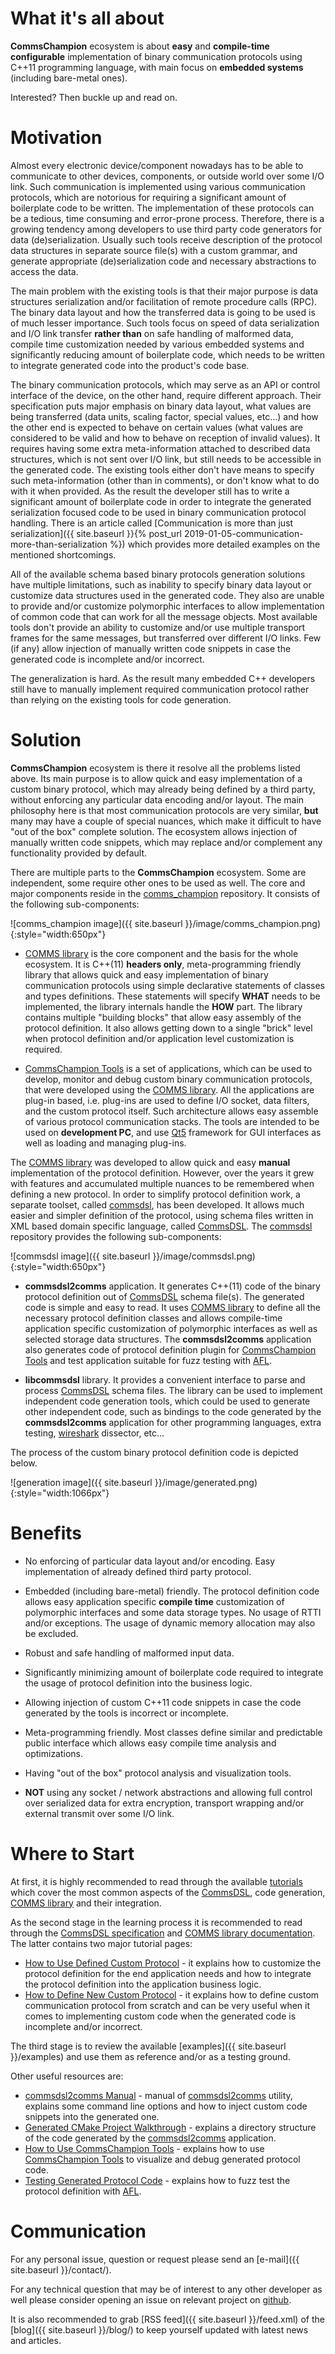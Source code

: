 # What it's all about
**CommsChampion** ecosystem is about **easy** and **compile-time configurable** implementation 
of binary communication protocols using C++11 programming language, 
with main focus on **embedded systems** (including bare-metal ones). 

Interested? Then buckle up and read on.

# Motivation
Almost every electronic device/component nowadays has to be able to communicate
to other devices, components, or outside world over some I/O link. Such communication
is implemented using various communication protocols, which are notorious for
requiring a significant amount of boilerplate code to be written. The implementation of
these protocols can be a tedious, time consuming and error-prone process.
Therefore, there is a growing tendency among developers to use third party code 
generators for data (de)serialization. Usually such tools receive description
of the protocol data structures in separate source file(s) with a custom grammar, 
and generate appropriate (de)serialization code and necessary abstractions to 
access the data. 

The main problem with the existing tools is that their major purpose
is data structures serialization and/or facilitation of remote procedure calls (RPC).
The binary data layout and how the transferred data is going to be used is of much
lesser importance. Such tools focus on speed of data serialization and I/O link transfer
**rather than** on safe handling of malformed data, compile time customization 
needed by various embedded systems and significantly reducing amount
of boilerplate code, which needs to be written to integrate generated
code into the product's code base. 

The binary communication protocols, which may serve as
an API or control interface of the device, on the other hand, require different approach.
Their specification puts major emphasis on binary data layout, what values are
being transferred (data units, scaling factor, special values, etc...) 
and how the other end is expected 
to behave on certain values (what values are considered to be valid and how to
behave on reception of invalid values). It requires having some extra meta-information
attached to described data structures, which is not sent over I/O link, but 
still needs to be accessible in the generated code. 
The existing tools either don't have means
to specify such meta-information (other than in comments), or don't know what to
do with it when provided. As the result the developer still has to write a 
significant amount of boilerplate code in order to integrate the generated 
serialization focused code to be used in binary communication protocol handling.
There is an article called 
[Communication is more than just serialization]({{ site.baseurl }}{% post_url 2019-01-05-communication-more-than-serialization %}) which provides more detailed examples on the mentioned
shortcomings.

All of the available schema based binary protocols generation solutions 
have multiple limitations,
such as inability to specify binary data layout or customize data structures 
used in the generated code. They also are unable to provide and/or customize
polymorphic interfaces to allow implementation of common
code that can work for all the message objects. Most available tools don't provide an
ability to customize and/or use multiple transport frames for the same messages,
but transferred over different I/O links. Few (if any) allow injection of
manually written code snippets in case the generated code is incomplete and/or
incorrect.

The generalization is hard. As the result many embedded C++ developers still have 
to manually implement required communication protocol 
rather than relying on the existing tools for code generation.

# Solution
**CommsChampion** ecosystem is there it resolve all the problems listed above. 
Its main purpose is to allow quick and easy implementation of a custom binary
protocol, which may already being defined by a third party, without enforcing
any particular data encoding and/or layout. The main philosophy here is that
most communication protocols are very similar, **but** many may have a couple
of special nuances, which make it difficult to have "out of the box" complete
solution. The ecosystem allows injection of manually written code snippets, which
may replace and/or complement any functionality provided by default. 

There are multiple parts to the **CommsChampion** ecosystem. 
Some are independent, some require other ones to be used as well.
The core and major components reside in the 
[comms_champion](https://github.com/arobenko/comms_champion) repository.
It consists of the following sub-components:

![comms_champion image]({{ site.baseurl }}/image/comms_champion.png){:style="width:650px"}

- [COMMS library](https://github.com/arobenko/comms_champion#comms-library)
is the core component and the basis for the whole ecosystem. It is C++(11) **headers only**,
meta-programming friendly 
library that allows quick and easy implementation of binary communication protocols
using simple declarative statements of classes and types definitions.
These statements will specify **WHAT** needs to be implemented, 
the library internals handle the **HOW** part. The library contains multiple
"building blocks" that allow easy assembly of the protocol definition. It also
allows getting down to a single "brick" level when protocol definition and/or application
level customization is required.

- [CommsChampion Tools](https://github.com/arobenko/comms_champion#commschampion-tools)
is a set of applications, which can be used to 
develop, monitor and debug custom binary communication protocols, that were
developed using the [COMMS library](https://github.com/arobenko/comms_champion#comms-library).
All the applications are plug-in based, i.e. plug-ins are used to define 
I/O socket, data filters, and the custom protocol itself. Such architecture allows
easy assemble of various protocol communication stacks. The tools are intended
to be used on **development PC**, and use [Qt5](http://www.qt.io/) framework 
for GUI interfaces as well as loading and managing plug-ins.

The [COMMS library](https://github.com/arobenko/comms_champion#comms-library) was
developed to allow quick and easy **manual** implementation of the protocol definition.
However, over the years it 
grew with features and accumulated multiple nuances to be remembered when defining 
a new protocol. In order to simplify protocol definition work, a separate toolset, called 
[commsdsl](https://github.com/arobenko/commsdsl), 
has been developed. It allows much easier and simpler definition of the protocol, 
using schema files written in XML based domain specific language, called 
[CommsDSL](https://github.com/arobenko/CommsDSL-Specification). The
[commsdsl](https://github.com/arobenko/commsdsl) repository provides the following
sub-components:

![commsdsl image]({{ site.baseurl }}/image/commsdsl.png){:style="width:650px"}

- **commsdsl2comms** application. It generates C++(11) code of the binary protocol 
definition out of [CommsDSL](https://github.com/arobenko/CommsDSL-Specification) 
schema file(s). The generated code is simple and easy to read. 
It uses [COMMS library](https://github.com/arobenko/comms_champion#comms-library)
to define all the necessary protocol definition classes and allows compile-time
application specific customization of polymorphic interfaces as well as selected
storage data structures. The **commsdsl2comms**
application also generates code of protocol definition plugin for
[CommsChampion Tools](https://github.com/arobenko/comms_champion#commschampion-tools)
and test application suitable for fuzz testing with [AFL](http://lcamtuf.coredump.cx/afl/).

- **libcommsdsl** library. It provides a convenient interface to parse and
process [CommsDSL](https://github.com/arobenko/CommsDSL-Specification) schema
files. The library can be used to implement independent code generation tools,
which could be used to generate other independent code, such as bindings to the
code generated by the **commsdsl2comms** application for other programming
languages, extra testing, [wireshark](https://www.wireshark.org/) dissector, etc...

The process of the custom binary protocol definition code is depicted below.

![generation image]({{ site.baseurl }}/image/generated.png){:style="width:1066px"}

# Benefits

- No enforcing of particular data layout and/or encoding. Easy implementation of 
already defined third party protocol.

- Embedded (including bare-metal) friendly. The protocol definition code 
allows easy application specific **compile time** customization of polymorphic
interfaces and some data storage types. No usage of RTTI and/or exceptions. 
The usage of dynamic memory allocation may also be excluded.

- Robust and safe handling of malformed input data.

- Significantly minimizing amount of boilerplate code required to integrate the
usage of protocol definition into the business logic.

- Allowing injection of custom C++11 code snippets in case the code generated by the tools 
is incorrect or incomplete.

- Meta-programming friendly. Most classes define similar and predictable
public interface which allows easy compile time analysis and optimizations.

- Having "out of the box" protocol analysis and visualization tools.

- **NOT** using any socket / network abstractions and allowing full control
over serialized data for extra encryption, transport wrapping and/or external transmit over
some I/O link.

# Where to Start
At first, it is highly recommended to read through the 
available [tutorials](https://github.com/arobenko/cc_tutorial) which cover the most common 
aspects of the [CommsDSL](https://github.com/arobenko/CommsDSL-Specification), code generation,
[COMMS library](https://github.com/arobenko/comms_champion#comms-library) and their 
integration.

As the second stage in the learning process it is recommended to read through the 
[CommsDSL specification](https://arobenko.github.io/commsdsl_spec/) and 
[COMMS library documentation](https://arobenko.github.io/comms_doc).
The latter contains two major tutorial pages: 
- [How to Use Defined Custom Protocol](https://arobenko.github.io/comms_doc/page_use_prot.html) - 
  it explains how to customize the protocol definition for the end application needs and 
  how to integrate the protocol definition into the 
  application business logic.
- [How to Define New Custom Protocol](https://arobenko.github.io/comms_doc/page_define_prot.html) - 
  it explains how to define custom communication protocol
  from scratch and can be very useful when it comes to implementing custom code when the generated
  code is incomplete and/or incorrect.
  
The third stage is to review the available [examples]({{ site.baseurl }}/examples) and use 
them as reference and/or as a testing ground.

Other useful resources are:
- [commsdsl2comms Manual](https://github.com/arobenko/commsdsl/blob/master/doc/Manual_commsdsl2comms.md) - manual 
  of [commsdsl2comms](https://github.com/arobenko/commsdsl) utility, explains some command line 
  options and how to inject custom code snippets into the generated one.
- [Generated CMake Project Walkthrough](https://github.com/arobenko/commsdsl/blob/master/doc/GeneratedProjectWalkthrough.md) - 
  explains a directory structure of the code generated by the [commsdsl2comms](https://github.com/arobenko/commsdsl)
  application.
- [How to Use CommsChampion Tools](https://github.com/arobenko/comms_champion/wiki/How-to-Use-CommsChampion-Tools) - 
  explains how to use [CommsChampion Tools](https://github.com/arobenko/comms_champion#commschampion-tools)
  to visualize and debug generated protocol code.
- [Testing Generated Protocol Code](https://github.com/arobenko/commsdsl/blob/master/doc/TestingGeneratedProtocolCode.md) - 
  explains how to fuzz test the protocol definition with [AFL](https://github.com/google/AFL).

# Communication
For any personal issue, question or request please send an 
[e-mail]({{ site.baseurl }}/contact/).

For any technical question that may be of interest to any other developer as
well please consider opening an issue on relevant project on [github](https://github.com/arobenko/).

It is also recommended to grab [RSS feed]({{ site.baseurl }}/feed.xml) of the 
[blog]({{ site.baseurl }}/blog/) 
to keep yourself updated with latest news and articles.
